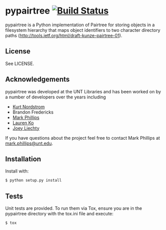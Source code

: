 # pypairtree [![Build Status](https://travis-ci.org/unt-libraries/pypairtree.svg)](https://travis-ci.org/unt-libraries/pypairtree)

pypairtree is a Python implementation of Pairtree for storing objects
in a filesystem hierarchy that maps object identifiers to two character
directory paths (http://tools.ietf.org/html/draft-kunze-pairtree-01).

## License

See LICENSE.

## Acknowledgements

pypairtree was developed at the UNT Libraries and has been worked on
by a number of developers over the years including

- [Kurt Nordstrom](https://github.com/kurtnordstrom)
- Brandon Fredericks
- [Mark Phillips](https://github.com/vphill)
- [Lauren Ko](https://github.com/ldko)
- [Joey Liechty](https://github.com/yeahdef)

If you have questions about the project feel free to contact Mark Phillips
at mark.phillips@unt.edu.

## Installation

Install with:
```sh
$ python setup.py install
```

## Tests

Unit tests are provided. To run them via Tox, ensure you are in the
pypairtree directory with the tox.ini file and execute:

```sh
$ tox
```
